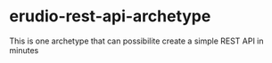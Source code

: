 # erudio-rest-api-archetype
This is one archetype that can possibilite create a simple REST API in minutes
